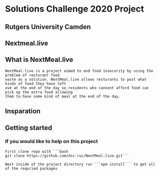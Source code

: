 # Solutions Challenge 2020 Project
## Rutgers University Camden
## Nextmeal.live

## What is NextMeal.live
    NextMeal.live is a project aimed to end food insecurity by using the problem of resturant food
    waste as a solution. NextMeal.live allows resturants to post what kinds of food they have left
    ove at the end of the day so residents who cannont afford food can pick up the extra food allowing
    them to have some kind of meal at the end of the day.

## Insparation

## Getting started
### If you would like to help on this project
    First clone repo with ```bash
    git clone https://github.com/dsc-ruc/NextMeal.live.git```

    Next inside of the project directory run ```npm install``` to get all of the requried packages


